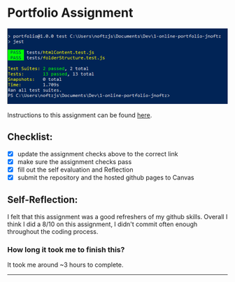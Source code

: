 Portfolio Assignment
==========================================
![Assignment Checks](npmchecks.PNG)

Instructions to this assignment can be found [here](https://it3049c.github.io/Material/Assignments/1.Online_Portfolio/).
## Checklist:
- [X] update the assignment checks above to the correct link
- [X] make sure the assignment checks pass
- [X] fill out the self evaluation and Reflection
- [X] submit the repository and the hosted github pages to Canvas

## Self-Reflection:

I felt that this assignment was a good refreshers of my github skills. Overall I think I did a 8/10 on this assignment, I didn't commit often enough throughout the coding process. 

### How long it took me to finish this?

It took me around ~3 hours to complete.

-----------------------
